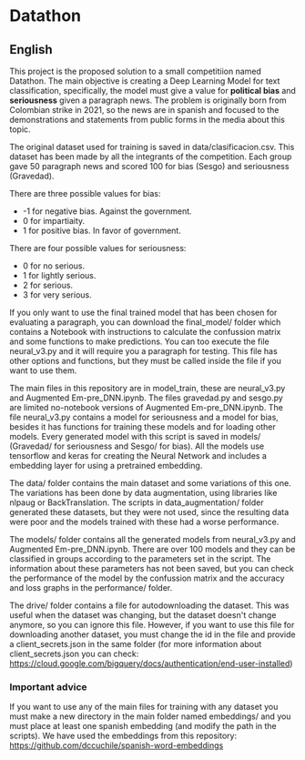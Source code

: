 # Datathon

## English

This project is the proposed solution to a small competitiion named Datathon. The main objective is creating a Deep Learning Model for text classification, specifically, the model must give a value for **political bias** and **seriousness** given a paragraph news.
The problem is originally born from Colombian strike in 2021, so the news are in spanish and focused to the demonstrations and statements from public forms in the media about this topic.

The original dataset used for training is saved in data/clasificacion.csv. This dataset has been made by all the integrants of the competition. Each group gave 50 paragraph news and scored 100 for bias (Sesgo) and seriousness (Gravedad). 

There are three possible values for bias:
* -1 for negative bias. Against the government.
* 0 for impartiaity.
* 1 for positive bias. In favor of government.

There are four possible values for seriousness:
* 0 for no serious.
* 1 for lightly serious.
* 2 for serious.
* 3 for very serious.

If you only want to use the final trained model that has been chosen for evaluating a paragraph, you can download the final_model/ folder which contains a Notebook with instructions to calculate the confussion matrix and some functions to make predictions. You can too execute the file neural_v3.py and it will require you a paragraph for testing. This file has other options and functions, but they must be called inside the file if you want to use them.

The main files in this repository are in model_train, these are neural_v3.py and Augmented Em-pre_DNN.ipynb. The files gravedad.py and sesgo.py are limited no-notebook versions of Augmented Em-pre_DNN.ipynb.
The file neural_v3.py contains a model for seriousness and a model for bias, besides it has functions for training these models and for loading other models. Every generated model with this script is saved in models/ (Gravedad/ for seriousness and Sesgo/ for bias).
All the models use tensorflow and keras for creating the Neural Network and includes a embedding layer for using a pretrained embedding.

The data/ folder contains the main dataset and some variations of this one. The variations has been done by data augmentation, using libraries like nlpaug or BackTranslation. The scripts in data_augmentation/ folder generated these datasets, but they were not used, since the resulting data were poor and the models trained with these had a worse performance.

The models/ folder contains all the generated models from neural_v3.py and Augmented Em-pre_DNN.ipynb. There are over 100 models and they can be classified in groups according to the parameters set in the script. The information about these parameters has not been saved, but you can check the performance of the model by the confussion matrix and the accuracy and loss graphs in the performance/ folder.

The drive/ folder contains a file for autodownloading the dataset. This was useful when the dataset was changing, but the dataset doesn't change anymore, so you can ignore this file. However, if you want to use this file for downloading another dataset, you must change the id in the file and provide a client_secrets.json in the same folder (for more information about client_secrets.json you can check: https://cloud.google.com/bigquery/docs/authentication/end-user-installed)


### Important advice
If you want to use any of the main files for training with any dataset you must make a new directory in the main folder named embeddings/ and you must place at least one spanish embedding (and modify the path in the scripts). We have used the embeddings from this repository: https://github.com/dccuchile/spanish-word-embeddings

